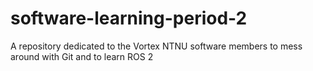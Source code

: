 # software-learning-period-2
A repository dedicated to the Vortex NTNU software members to mess around with Git and to learn ROS 2
